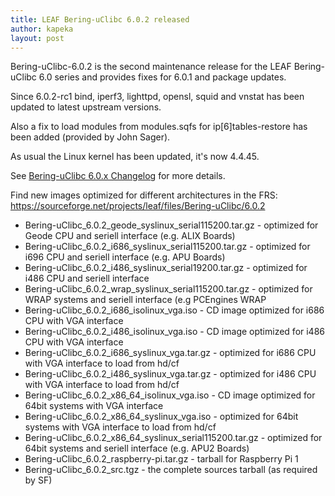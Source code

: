 ```yaml
---
title: LEAF Bering-uClibc 6.0.2 released
author: kapeka
layout: post
---
```

Bering-uClibc-6.0.2 is the second maintenance release for the 
LEAF Bering-uClibc 6.0 series and provides fixes for 6.0.1 and package updates.

Since 6.0.2-rc1 bind, iperf3, lighttpd, opensl, squid and vnstat
has been updated to latest upstream versions.

Also a  fix to load modules from modules.sqfs for ip[6]tables-restore
has been added (provided by John Sager).

As usual the Linux kernel has been updated, it's now 4.4.45.

See [Bering-uClibc 6.0.x Changelog](https://bering-uclibc.zetam.org/wiki/Bering-uClibc_6.0.x_-_Changelog)
for more details.

<p>Find new images optimized for different architectures in the FRS:
<a href="https://sourceforge.net/projects/leaf/files/Bering-uClibc/6.0.2">https://sourceforge.net/projects/leaf/files/Bering-uClibc/6.0.2</a>
<ul>

<li>Bering-uClibc_6.0.2_geode_syslinux_serial115200.tar.gz - optimized for Geode CPU and seriell interface (e.g. ALIX Boards) </li>

<li>Bering-uClibc_6.0.2_i686_syslinux_serial115200.tar.gz - optimized for i696 CPU and seriell interface (e.g. APU Boards) </li>

<li>Bering-uClibc_6.0.2_i486_syslinux_serial19200.tar.gz - optimized for i486 CPU and seriell interface </li>

<li>Bering-uClibc_6.0.2_wrap_syslinux_serial115200.tar.gz - optimized for WRAP systems and seriell interface (e.g PCEngines WRAP</li>

<li>Bering-uClibc_6.0.2_i686_isolinux_vga.iso - CD image optimized for i686 CPU with VGA interface</li>

<li>Bering-uClibc_6.0.2_i486_isolinux_vga.iso - CD image optimized for i486 CPU with VGA interface</li>

<li>Bering-uClibc_6.0.2_i686_syslinux_vga.tar.gz - optimized for i686 CPU with VGA interface to load from hd/cf</li>

<li>Bering-uClibc_6.0.2_i486_syslinux_vga.tar.gz - optimized for i486 CPU with VGA interface to load from hd/cf</li>

<li>Bering-uClibc_6.0.2_x86_64_isolinux_vga.iso - CD image optimized for 64bit systems  with VGA interface</li>

<li>Bering-uClibc_6.0.2_x86_64_syslinux_vga.iso - optimized for 64bit systems  with VGA interface to load from hd/cf</li>

<li>Bering-uClibc_6.0.2_x86_64_syslinux_serial115200.tar.gz - optimized for 64bit systems and seriell interface (e.g. APU2 Boards) </li>

<li>Bering-uClibc_6.0.2_raspberry-pi.tar.gz - tarball for Raspberry Pi 1 </li>

<li>Bering-uClibc_6.0.2_src.tgz - the complete sources tarball (as required by SF)</li>
</ul>
